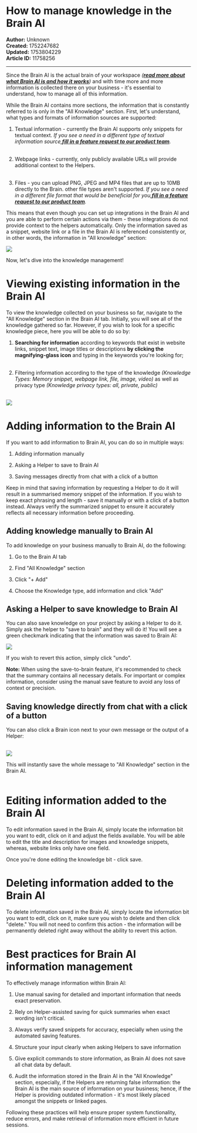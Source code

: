 # How to manage knowledge in the Brain AI

**Author:** Unknown  
**Created:** 1752247682  
**Updated:** 1753804229  
**Article ID:** 11758256  

---

Since the Brain AI is the actual brain of your workspace _(**[read more about what Brain AI is and how it works](https://help.sintra.ai/en/articles/9607409-brain-ai-explained)**)_ and with time more and more information is collected there on your business - it's essential to understand, how to manage all of this information.

While the Brain AI contains more sections, the information that is constantly referred to is only in the "All Knowledge" section. First, let's understand, what types and formats of information sources are supported:

  1. Textual information - currently the Brain AI supports only snippets for textual context. _If you see a need in a different type of textual information source,**[fill in a feature request to our product team](https://help.sintra.ai/en/articles/10892341-how-to-submit-feature-requests-to-sintra-ai)**._  
​

  2. Webpage links - currently, only publicly available URLs will provide additional context to the Helpers.  
​

  3. Files - you can upload PNG, JPEG and MP4 files that are up to 10MB directly to the Brain. other file types aren't supported. _If you see a need in a different file format that would be beneficial for you,**[fill in a feature request to our product team](https://help.sintra.ai/en/articles/10892341-how-to-submit-feature-requests-to-sintra-ai)**._




This means that even though you can set up integrations in the Brain AI and you are able to perform certain actions via them - these integrations do not provide context to the helpers automatically. Only the information saved as a snippet, website link or a file in the Brain AI is referenced consistently or, in other words, the information in "All knowledge" section:

![](https://downloads.intercomcdn.com/i/o/s36tbegb/1615321758/4b6f9f22945e7eec91b22e915651/Screenshot+2025-07-11+at+17_37_20.png?expires=1754573400&signature=d2504a8ed37daab6915d34a91bf373c5916f80017b86f73eb90eeacf779b29df&req=dSYmE8p8nIZaUfMW1HO4zacF1Sr3Vy2EDvGfto3%2FhN2KzDqadM1QaioL3i7t%0ADWYp%0A)

Now, let's dive into the knowledge management!

# Viewing existing information in the Brain AI

To view the knowledge collected on your business so far, navigate to the "All Knowledge" section in the Brain AI tab. Initially, you will see all of the knowledge gathered so far. However, if you wish to look for a specific knowledge piece, here you will be able to do so by:

  1. **Searching for information** according to keywords that exist in website links, snippet text, image titles or descriptions **by clicking the magnifying-glass icon** and typing in the keywords you're looking for;  
​

  2. Filtering information according to the type of the knowledge _(Knowledge Types: Memory snippet, webpage link, file, image, video)_ as well as privacy type _(Knowledge privacy types: all, private, public)_  
​

![](https://downloads.intercomcdn.com/i/o/s36tbegb/1619078977/44ff7820d23f7ae8200ba23709b5/Screenshot+2025-07-14+at+14_33_38.png?expires=1754573400&signature=b9dfc3d3f2eddf5042e80733ef334a23839bf5d5ed23366e79dcb7e7e0393550&req=dSYmH8l5lYhYXvMW1HO4zWPHfgBhLpCDoZNZ7Q60cs7hy7SfuSeYRY%2FpWS0o%0A%2Fsfh%0A)




# Adding information to the Brain AI

If you want to add information to Brain AI, you can do so in multiple ways:

  1. Adding information manually

  2. Asking a Helper to save to Brain AI

  3. Saving messages directly from chat with a click of a button




Keep in mind that saving information by requesting a Helper to do it will result in a summarised memory snippet of the information. If you wish to keep exact phrasing and length - save it manually or with a click of a button instead. Always verify the summarized snippet to ensure it accurately reflects all necessary information before proceeding.

## Adding knowledge manually to Brain AI

To add knowledge on your business manually to Brain AI, do the following:

  1. Go to the Brain AI tab

  2. Find "All Knowledge" section

  3. Click "+ Add"

  4. Choose the Knowledge type, add information and click "Add"




## Asking a Helper to save knowledge to Brain AI

You can also save knowledge on your project by asking a Helper to do it. Simply ask the helper to "save to brain" and they will do it! You will see a green checkmark indicating that the information was saved to Brain AI:

![](https://downloads.intercomcdn.com/i/o/s36tbegb/1619088957/8baa726b3f1b7de856f4c425d73a/Screenshot+2025-07-14+at+14_40_38.png?expires=1754573400&signature=8dae272205d29ca0a0cee5c4257c716efc4f33116322e9000588856cde16e9e7&req=dSYmH8l2lYhaXvMW1HO4zUXEgtmgPt9iAR8Wv%2B%2Bh9M4xSf%2FJDg6Yue6qZ3G%2F%0AP4kT%0A)

If you wish to revert this action, simply click "undo". 

**Note:** When using the save-to-brain feature, it's recommended to check that the summary contains all necessary details. For important or complex information, consider using the manual save feature to avoid any loss of context or precision.

## Saving knowledge directly from chat with a click of a button

You can also click a Brain icon next to your own message or the output of a Helper:  
​

![](https://downloads.intercomcdn.com/i/o/s36tbegb/1619091169/cd2a77733ce4a64a65677c076934/Screenshot+2025-07-14+at+14_42_19.png?expires=1754573400&signature=e318790c8f7e12dd94c4f923e4ff856413e661a5404129f59319f97cfe9ced4d&req=dSYmH8l3nIBZUPMW1HO4zbd7tGLk76SQ2EgxKrxD%2B3Lab5kNtYpHvVbY6CD9%0AD3rl%0A)

  
This will instantly save the whole message to "All Knowledge" section in the Brain AI.  
​

# Editing information added to the Brain AI

To edit information saved in the Brain AI, simply locate the information bit you want to edit, click on it and adjust the fields available. You will be able to edit the title and description for images and knowledge snippets, whereas, website links only have one field.

Once you're done editing the knowledge bit - click save.

# Deleting information added to the Brain AI

To delete information saved in the Brain AI, simply locate the information bit you want to edit, click on it, make sure you wish to delete and then click "delete." You will not need to confirm this action - the information will be permanently deleted right away without the ability to revert this action.

# Best practices for Brain AI information management

To effectively manage information within Brain AI:

  1. Use manual saving for detailed and important information that needs exact preservation.

  2. Rely on Helper-assisted saving for quick summaries when exact wording isn't critical.

  3. Always verify saved snippets for accuracy, especially when using the automated saving features.

  4. Structure your input clearly when asking Helpers to save information

  5. Give explicit commands to store information, as Brain AI does not save all chat data by default.

  6. Audit the information stored in the Brain AI in the "All Knowledge" section, especially, if the Helpers are returning false information: the Brain AI is the main source of information on your business; hence, if the Helper is providing outdated information - it's most likely placed amongst the snippets or linked pages.




Following these practices will help ensure proper system functionality, reduce errors, and make retrieval of information more efficient in future sessions.
